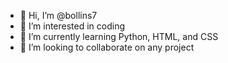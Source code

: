 - 👋 Hi, I’m @bollins7
- 👀 I’m interested in coding
- 🌱 I’m currently learning Python, HTML, and CSS
- 💞️ I’m looking to collaborate on any project

<!---
bollins7/bollins7 is a ✨ special ✨ repository because its `README.md` (this file) appears on your GitHub profile.
You can click the Preview link to take a look at your changes.
--->
